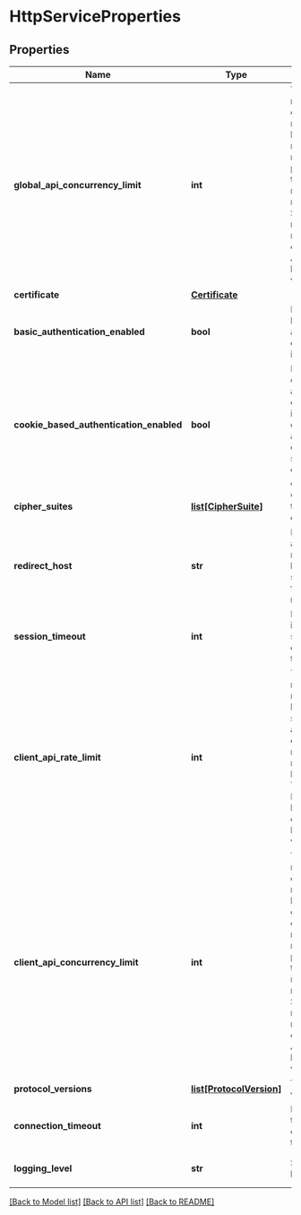 # HttpServiceProperties

## Properties
Name | Type | Description | Notes
------------ | ------------- | ------------- | -------------
**global_api_concurrency_limit** | **int** | The maximum number of concurrent API requests that will be serviced. If the number of API requests being processed exceeds this limit, new API requests will be refused and a 503 Service Unavailable response will be returned to the client.  To disable API concurrency limiting, set this value to 0. | [optional] [default to 100]
**certificate** | [**Certificate**](Certificate.md) |  | [optional] 
**basic_authentication_enabled** | **bool** | Identifies whether basic authentication is enabled or disabled in API calls. | [optional] [default to True]
**cookie_based_authentication_enabled** | **bool** | Identifies whether cookie-based authentication is enabled or disabled in API calls. When cookie-based authentication is disabled, new sessions cannot be created via /api/session/create. | [optional] [default to True]
**cipher_suites** | [**list[CipherSuite]**](CipherSuite.md) | Cipher suites used to secure contents of connection | [optional] 
**redirect_host** | **str** | Host name or IP address to use for redirect location headers, or empty string to derive from current request | [optional] [default to '']
**session_timeout** | **int** | NSX session inactivity timeout, set to 0 to configure no timeout | [optional] 
**client_api_rate_limit** | **int** | The maximum number of API requests that will be serviced per second for a given authenticated client.  If more API requests are received than can be serviced, a 429 Too Many Requests HTTP response will be returned. To disable API rate limiting, set this value to 0. | [optional] [default to 100]
**client_api_concurrency_limit** | **int** | The maximum number of concurrent API requests that will be serviced for a given authenticated client.  If the number of API requests being processed exceeds this limit, new API requests will be refused and a 503 Service Unavailable response will be returned to the client. To disable API concurrency limiting, set this value to 0. | [optional] [default to 40]
**protocol_versions** | [**list[ProtocolVersion]**](ProtocolVersion.md) | TLS protocol versions | [optional] 
**connection_timeout** | **int** | NSX connection timeout, set to 0 to configure no timeout | [optional] 
**logging_level** | **str** | Service logging level | [optional] [default to 'INFO']

[[Back to Model list]](../README.md#documentation-for-models) [[Back to API list]](../README.md#documentation-for-api-endpoints) [[Back to README]](../README.md)

